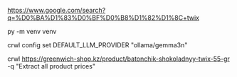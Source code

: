 https://www.google.com/search?q=%D0%BA%D1%83%D0%BF%D0%B8%D1%82%D1%8C+twix

py -m venv venv

crwl config set DEFAULT_LLM_PROVIDER "ollama/gemma3n"

crwl https://greenwich-shop.kz/product/batonchik-shokoladnyy-twix-55-gr -q "Extract all product prices"